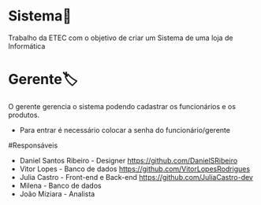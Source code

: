 # Sistema:convenience_store:

Trabalho da ETEC com o objetivo de criar um Sistema de uma loja de Informática 

# Gerente:label:

O gerente gerencia o sistema podendo cadastrar os funcionários e os produtos.

- Para entrar é necessário colocar a senha do funcionário/gerente

#Responsáveis

- Daniel Santos Ribeiro - Designer https://github.com/DanielSRibeiro
- Vitor Lopes - Banco de dados https://github.com/VitorLopesRodrigues
- Julia Castro - Front-end e Back-end https://github.com/JuliaCastro-dev
- Milena - Banco de dados
- João Miziara - Analista
